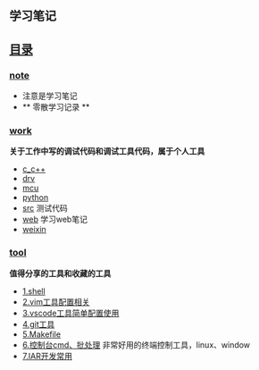 ##  学习笔记 

## [目录](README.md)


### [note](./note)

- 注意是学习笔记
- ** 零散学习记录 **

### [work](./work) 

**关于工作中写的调试代码和调试工具代码，属于个人工具**
- [c_c++](c_c++/)
- [drv](drv/)
- [mcu](mcu/)
- [python](python/)
- [src](src/) 测试代码
- [web](web/) 学习web笔记
- [weixin](weixin/)

### [tool](./tool)

 **值得分享的工具和收藏的工具**
- [1.shell](tool/shell/README.md) 
- [2.vim工具配置相关](./vim72/README.md)
- [3.vscode工具简单配置使用](tool/vscode/README.md)
- [4.git工具](tool/git/README.md)
- [5.Makefile](tool/Makefile/README.md) 
- [6.控制台cmd、批处理](tool/mobaxterm/README.md) 非常好用的终端控制工具，linux、window 
- [7.IAR开发常用](tool/iar/README.md)






